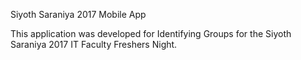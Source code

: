 Siyoth Saraniya 2017 Mobile App

This application was developed for Identifying Groups for the Siyoth Saraniya 2017 IT Faculty Freshers Night.
